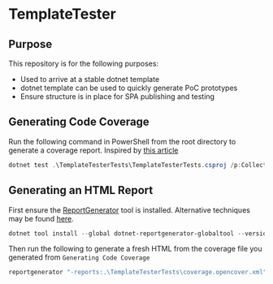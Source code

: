 ﻿# TemplateTester

## Purpose

This repository is for the following purposes:

* Used to arrive at a stable dotnet template
* dotnet template can be used to quickly generate PoC prototypes
* Ensure structure is in place for SPA publishing and testing

## Generating Code Coverage

Run the following command in PowerShell from the root directory to generate a coverage report. Inspired by [this article](https://medium.com/agilix/collecting-test-coverage-using-coverlet-and-sonarqube-for-a-net-core-project-ef4a507d4b28)

```PowerShell
dotnet test .\TemplateTesterTests\TemplateTesterTests.csproj /p:CollectCoverage=true /p:CoverletOutputFormat=opencover
```

## Generating an HTML Report

First ensure the [ReportGenerator](https://www.nuget.org/packages/dotnet-reportgenerator-globaltool) tool is
installed. Alternative techniques may be found [here](https://danielpalme.github.io/ReportGenerator/usage.html).

```PowerShell
dotnet tool install --global dotnet-reportgenerator-globaltool --version 4.0.2
```

Then run the following to generate a fresh HTML from the coverage file you generated from `Generating Code Coverage`

```PowerShell
reportgenerator "-reports:.\TemplateTesterTests\coverage.opencover.xml" "-targetdir:.\TemplateTesterTests\coverage-report" "-reporttypes:HTML;HTMLChart;XML;Badges" "-historydir:.\TemplateTesterTests\coverage-report-history"
```
